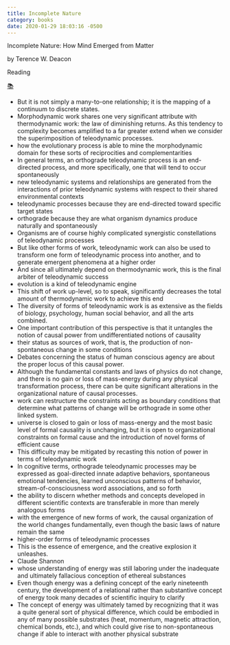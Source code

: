 ```yaml
---
title: Incomplete Nature
category: books
date: 2020-01-29 18:03:16 -0500
---
```


Incomplete Nature: How Mind Emerged from Matter

by Terence W. Deacon

Reading

[📚](https://en.wikipedia.org/wiki/Incomplete_Nature)

- But it is not simply a many-to-one relationship; it is the mapping of a continuum to discrete states.
- Morphodynamic work shares one very significant attribute with thermodynamic work: the law of diminishing returns. As this tendency to complexity becomes amplified to a far greater extend when we consider the superimposition of teleodynamic processes.
- how the evolutionary process is able to mine the morphodynamic domain for these sorts of reciprocities and complementarities
- In general terms, an orthograde teleodynamic process is an end-directed process, and more specifically, one that will tend to occur spontaneously
- new teleodynamic systems and relationships are generated from the interactions of prior teleodynamic systems with respect to their shared environmental contexts
- teleodynamic processes because they are end-directed toward specific target states
- orthograde because they are what organism dynamics produce naturally and spontaneously
- Organisms are of course highly complicated synergistic constellations of teleodynamic processes
- But like other forms of work, teleodynamic work can also be used to transform one form of teleodynamic process into another, and to generate emergent phenomena at a higher order
- And since all ultimately depend on thermodynamic work, this is the final arbiter of teleodynamic success
- evolution is a kind of teleodynamic engine
- This shift of work up-level, so to speak, significantly decreases the total amount of thermodynamic work to achieve this end
- The diversity of forms of teleodynamic work is as extensive as the fields of biology, psychology, human social behavior, and all the arts combined.
- One important contribution of this perspective is that it untangles the notion of causal power from undifferentiated notions of causality
- their status as sources of work, that is, the production of non-spontaneous change in some conditions
- Debates concerning the status of human conscious agency are about the proper locus of this causal power.
- Although the fundamental constants and laws of physics do not change, and there is no gain or loss of mass-energy during any physical transformation process, there can be quite significant alterations in the organizational nature of causal processes.
- work can restructure the constraints acting as boundary conditions that determine what patterns of change will be orthograde in some other linked system.
- universe is closed to gain or loss of mass-energy and the most basic level of formal causality is unchanging, but it is open to organizational constraints on formal cause and the introduction of novel forms of efficient cause
- This difficulty may be mitigated by recasting this notion of power in terms of teleodynamic work
- In cognitive terms, orthograde teleodynamic processes may be expressed as goal-directed innate adaptive behaviors, spontaneous emotional tendencies, learned unconscious patterns of behavior, stream-of-consciousness word associations, and so forth
- the ability to discern whether methods and concepts developed in different scientific contexts are transferable in more than merely analogous forms
- with the emergence of new forms of work, the causal organization of the world changes fundamentally, even though the basic laws of nature remain the same
- higher-order forms of teleodynamic processes
- This is the essence of emergence, and the creative explosion it unleashes.
- Claude Shannon
- whose understanding of energy was still laboring under the inadequate and ultimately fallacious conception of ethereal substances
- Even though energy was a defining concept of the early nineteenth century, the development of a relational rather than substantive concept of energy took many decades of scientific inquiry to clarify
- The concept of energy was ultimately tamed by recognizing that it was a quite general sort of physical difference, which could be embodied in any of many possible substrates (heat, momentum, magnetic attraction, chemical bonds, etc.), and which could give rise to non-spontaneous change if able to interact with another physical substrate
